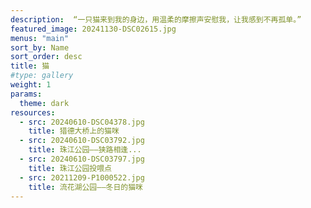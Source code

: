 ```yaml
---
description:  “一只猫来到我的身边，用温柔的摩擦声安慰我，让我感到不再孤单。”
featured_image: 20241130-DSC02615.jpg
menus: "main"
sort_by: Name
sort_order: desc
title: 猫
#type: gallery
weight: 1
params:
  theme: dark
resources:
  - src: 20240610-DSC04378.jpg
    title: 猎德大桥上的猫咪
  - src: 20240610-DSC03792.jpg
    title: 珠江公园——狭路相逢...
  - src: 20240610-DSC03797.jpg
    title: 珠江公园投喂点
  - src: 20211209-P1000522.jpg
    title: 流花湖公园——冬日的猫咪
---
```

